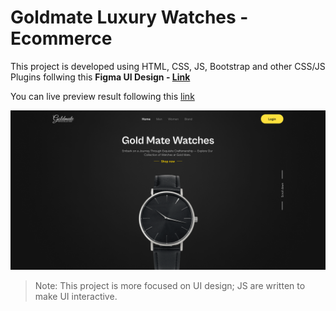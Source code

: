 # Goldmate Luxury Watches - Ecommerce

This project is developed using HTML, CSS, JS, Bootstrap and other CSS/JS Plugins follwing this **Figma UI Design - [Link](https://www.figma.com/file/CciVGAj4SGCHDZ4H20yB8t/Goldmate-Luxury-Watch-Brand?type=design&node-id=31%3A126&mode=design&t=9RA8HZ3rjovAZ9vl-1)**

You can live preview result following this [link](https://ishwors.com.np/goldmate-luxury/) 

[![Goldmate Luxury Watches - Ecommerce](/__screenshots/goldmate-luxury.png)](https://ishwors.com.np/goldmate-luxury/) 

> Note: This project is more focused on UI design;  JS are written to make UI interactive.
